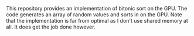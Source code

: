 This repository provides an implementation of bitonic sort on the GPU. 
The code generates an array of random values and sorts in on the GPU. 
Note that the implementation is far from optimal as I don't use shared memory at all. 
It does get the job done however.



